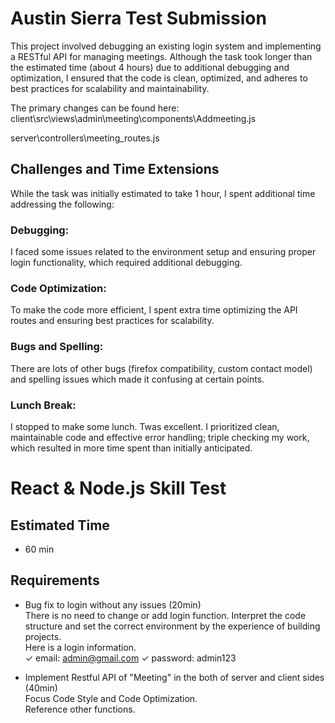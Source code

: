 # Austin Sierra Test Submission
This project involved debugging an existing login system and implementing a RESTful API for managing meetings. Although the task took longer than the estimated time (about 4 hours) due to additional debugging and optimization, I ensured that the code is clean, optimized, and adheres to best practices for scalability and maintainability.

The primary changes can be found here:
client\src\views\admin\meeting\components\Addmeeting.js

server\controllers\meeting\_routes.js

## Challenges and Time Extensions
While the task was initially estimated to take 1 hour, I spent additional time addressing the following:
### Debugging: 
I faced some issues related to the environment setup and ensuring proper login functionality, which required additional debugging.
### Code Optimization: 
To make the code more efficient, I spent extra time optimizing the API routes and ensuring best practices for scalability.
### Bugs and Spelling: 
There are lots of other bugs (firefox compatibility, custom contact model) and spelling issues which made it confusing at certain points.
### Lunch Break: 
I stopped to make some lunch. Twas excellent.
I prioritized clean, maintainable code and effective error handling; triple checking my work, which resulted in more time spent than initially anticipated. 

# React & Node.js Skill Test

## Estimated Time

- 60 min

## Requirements

- Bug fix to login without any issues (20min) <br/>
  There is no need to change or add login function.
  Interpret the code structure and set the correct environment by the experience of building projects. <br/>
  Here is a login information. <br/>
  ✓ email: admin@gmail.com  ✓ password: admin123

- Implement Restful API of "Meeting" in the both of server and client sides (40min)<br/>
  Focus Code Style and Code Optimization. <br/>
  Reference other functions.
